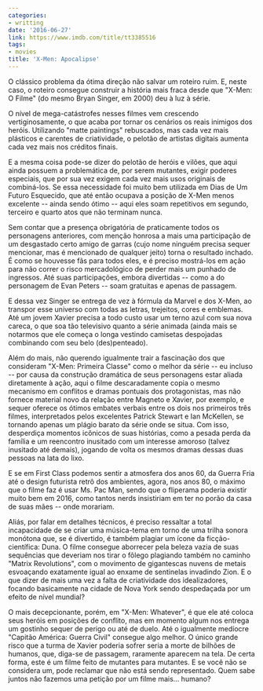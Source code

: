 ```yaml
---
categories:
- writting
date: '2016-06-27'
link: https://www.imdb.com/title/tt3385516
tags:
- movies
title: 'X-Men: Apocalipse'
---
```


O clássico problema da ótima direção não salvar um roteiro ruim. E, neste caso, o roteiro consegue construir a história mais fraca desde que "X-Men: O Filme" (do mesmo Bryan Singer, em 2000) deu à luz à série.

O nível de mega-catástrofes nesses filmes vem crescendo vertiginosamente, o que acaba por tornar os cenários os reais inimigos dos heróis. Utilizando "matte paintings" rebuscados, mas cada vez mais plásticos e carentes de criatividade, o pelotão de artistas digitais aumenta cada vez mais nos créditos finais.

E a mesma coisa pode-se dizer do pelotão de heróis e vilões, que aqui ainda possuem a problemática de, por serem mutantes, exigir poderes especiais, que por sua vez exigem cada vez mais usos originais de combiná-los. Se essa necessidade foi muito bem utilizada em Dias de Um Futuro Esquecido, que até então ocupava a posição de X-Men menos excelente -- ainda sendo ótimo -- aqui eles soam repetitivos em segundo, terceiro e quarto atos que não terminam nunca.

Sem contar que a presença obrigatória de praticamente todos os personagens anteriores, com menção honrosa a mais uma participação de um desgastado certo amigo de garras (cujo nome ninguém precisa sequer mencionar, mas é mencionado de qualquer jeito) torna o resultado inchado. É como se houvesse fãs para todos eles, e é preciso mostrá-los em ação para não correr o risco mercadológico de perder mais um punhado de ingressos. Até suas participações, embora divertidas -- como a do personagem de Evan Peters -- soam gratuitas e apenas de passagem.

E dessa vez Singer se entrega de vez à fórmula da Marvel e dos X-Men, ao transpor esse universo com todas as letras, trejeitos, cores e emblemas. Até um jovem Xavier precisa a todo custo usar um terno azul com sua nova careca, o que soa tão televisivo quanto a série animada (ainda mais se notarmos que ele começa o longa vestindo camisetas despojadas combinando com seu belo (des)penteado).

Além do mais, não querendo igualmente trair a fascinação dos que consideram "X-Men: Primeira Classe" como o melhor da série -- eu incluso -- por causa da construção dramática de seus personagens estar aliada diretamente à ação, aqui o filme descaradamente copia o mesmo mecanismo em conflitos e dramas pontuais dos protagonistas, mas não fornece material novo da relação entre Magneto e Xavier, por exemplo, e sequer oferece os ótimos embates verbais entre os dois nos primeiros três filmes, interpretados pelos excelentes Patrick Stewart e Ian McKellen, se tornando apenas um plágio barato da série onde se situa. Com isso, desperdiça momentos icônicos de suas histórias, como a pesada perda da família e um reencontro inusitado com um interesse amoroso (talvez inusitado até demais), jogando de volta os mesmos dramas dessas duas pessoas na lata do lixo.

E se em First Class podemos sentir a atmosfera dos anos 60, da Guerra Fria até o design futurista retrô dos ambientes, agora, nos anos 80, o máximo que o filme faz é usar Ms. Pac Man, sendo que o fliperama poderia existir muito bem em 2016, como tantos nerds insistiriam em ter no porão da casa de suas mães -- onde morariam.

Aliás, por falar em detalhes técnicos, é preciso ressaltar a total incapacidade de se criar uma música-tema em torno de uma trilha sonora monótona que, se é divertido, é também plagiar um ícone da ficção-científica: Duna. O filme consegue aborrecer pela beleza vazia de suas sequências que deveriam nos tirar o fôlego plagiando também no caminho "Matrix Revolutions", com o movimento de gigantescas nuvens de metais esvoaçando exatamente igual ao enxame de sentinelas invadindo Zion. E o que dizer de mais uma vez a falta de criatividade dos idealizadores, focando basicamente na cidade de Nova York sendo despedaçada por um efeito de nível mundial?

O mais decepcionante, porém, em "X-Men: Whatever", é que ele até coloca seus heróis em posições de conflito, mas em momento algum nos entrega um gostinho sequer de perigo ou até de duelo. Até o igualmente medíocre "Capitão América: Guerra Civil" consegue algo melhor. O único grande risco que a turma de Xavier poderia sofrer seria a morte de bilhões de humanos, que, diga-se de passagem, raramente aparecem na tela. De certa forma, este é um filme feito de mutantes para mutantes. E se você não se considera um, pode reclamar que não está sendo representado. Quem sabe juntos não fazemos uma petição por um filme mais... humano?